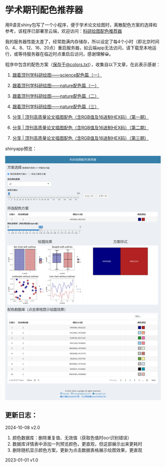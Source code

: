 # 学术期刊配色推荐器

用R语言shiny包写了一个小程序，便于学术论文绘图时，离散配色方案的选择和参考，该程序已部署至云端，欢迎访问：<a href="http://lcpmgh.com/colors/" target="_blank">科研绘图配色推荐器</a>

我的服务器性能太差了，经常跑满内存储存，所以设定了每4个小时（即北京时间0、4、8、12、16、20点）重启服务器，如云端app无法访问，请下载至本地运行，或等待服务器在临近时点重启后访问，感谢理解😀。

 程序中包含的配色方案（保存于@colors.txt），收集自以下文章，在此表示感谢：

1. [跟着顶刊学科研绘图——science配色篇（一）](https://zhuanlan.zhihu.com/p/679737536)

2. [跟着顶刊学科研绘图——nature配色篇（一）](https://zhuanlan.zhihu.com/p/679425898)
3. [跟着顶刊学科研绘图——nature配色篇（二）](https://zhuanlan.zhihu.com/p/679572970)
4. [跟着顶刊学科研绘图——nature配色篇（三）](https://zhuanlan.zhihu.com/p/680011321)
5. [分享 | 顶刊高质量论文插图配色（含RGB值及16进制HEX码）（第一期）](https://zhuanlan.zhihu.com/p/670396774)
6. [分享 | 顶刊高质量论文插图配色（含RGB值及16进制HEX码）（第二期）](https://zhuanlan.zhihu.com/p/674906660)
7. [分享 | 顶刊高质量论文插图配色（含RGB值及16进制HEX码）（第三期）](https://zhuanlan.zhihu.com/p/689959306)



shinyapp预览：

![shiny_app_preview](https://raw.githubusercontent.com/lcpmgh/colors/master/preview.png)



## 更新日志：

2024-10-08 v2.0

1. 颜色数据库：删除重复值、无效值（获取色值时ocr识别错误）
2. 数据库详情表中添加一列预览颜色，更直观，但这部展示出来更耗时
3. 删除随机显示颜色方案，更新为点击数据表格展示绘图效果，更直观

2023-01-01 v1.0
